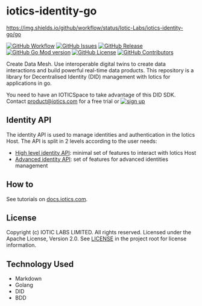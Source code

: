 # iotics-identity-go

https://img.shields.io/github/workflow/status/Iotic-Labs/iotics-identity-go/go

[![GitHub Workflow](https://img.shields.io/github/workflow/status/Iotic-Labs/iotics-identity-go/go)](https://github.com/Iotic-Labs/iotics-identity-go/actions/workflows/go.yml)
[![GitHub Issues](https://img.shields.io/github/issues/Iotic-Labs/iotics-identity-go)](https://github.com/Iotic-Labs/iotics-identity-go/issues)
[![GitHub Release](https://img.shields.io/github/v/release/Iotic-Labs/iotics-identity-go)](https://github.com/Iotic-Labs/iotics-identity-go/releases)
[![GitHub Go Mod version](https://img.shields.io/github/go-mod/go-version/Iotic-Labs/iotics-identity-go)](https://github.com/Iotic-Labs/iotics-identity-go/blob/main/go.mod)
[![GitHub License](https://img.shields.io/github/license/Iotic-Labs/iotics-identity-go)](https://github.com/Iotic-Labs/iotics-identity-go/blob/main/LICENSE)
[![GitHub Contributors](https://img.shields.io/github/contributors/Iotic-Labs/iotics-identity-go)](https://github.com/Iotic-Labs/iotics-identity-go)


Create Data Mesh. Use interoperable digital twins to create data interactions and build powerful real-time data products. This repository is a library for Decentralised Identity (DID) management with Iotics for applications in go.

You need to have an IOTICSpace to take advantage of this DID SDK. Contact <a href="mailto:product@iotics.com">product@iotics.com</a> for a free trial or [![sign up](https://img.shields.io/badge/sign%20up-164194.svg?style=flat)](https://www.iotics.com/signup-preview-program/)

## Identity API

The identity API is used to manage identities and authentication in the Iotics Host.
The API is split in 2 levels according to the user needs:

* [High level identity API](pkg/api): minimal set of features to interact with Iotics Host
* [Advanced identity API](pkg/advancedapi): set of features for advanced identities management

## How to

See tutorials on [docs.iotics.com](https://docs.iotics.com/docs/create-decentralized-identity-documents).

## License

Copyright (c) IOTIC LABS LIMITED. All rights reserved. Licensed under the Apache License, Version 2.0. See [LICENSE](./LICENSE) in the project root for license information.

## Technology Used

* Markdown
* Golang
* DID
* BDD
